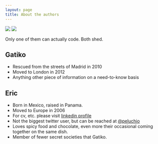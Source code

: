 ```yaml
---
layout: page
title: About the authors
---
```

<div class="profiles">
  <image src="/public/gatiko.jpeg" />
  <image src="/public/profile.jpeg" />
</div> 
<p class="message">
  Only one of them can actually code. Both shed.
</p>

## Gatiko

* Rescued from the streets of Madrid in 2010
* Moved to London in 2012
* Anything other piece of information on a need-to-know basis

## Eric

* Born in Mexico, raised in Panama.
* Moved to Europe in 2006
* For cv, etc. please visit [linkedin profile](https://uk.linkedin.com/pub/eric-escalante/2b/264/6a4
)
* Not the biggest twitter user, but can be reached at [@peluchio](https://twitter.com/peluchio)
* Loves spicy food and chocolate, even more their occasional coming together on the same dish.
* Member of fewer secret societies that Gatiko.